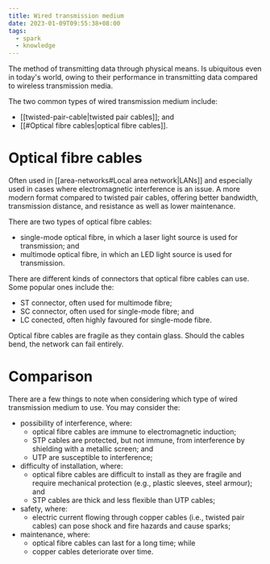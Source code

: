 ```yaml
---
title: Wired transmission medium
date: 2023-01-09T09:55:38+08:00
tags:
  - spark
  - knowledge
---
```


The method of transmitting data through physical means. Is ubiquitous even in today's world, owing to their performance in transmitting data compared to wireless transmission media. 

The two common types of wired transmission medium include:

- [[twisted-pair-cable|twisted pair cables]]; and
- [[#Optical fibre cables|optical fibre cables]].

# Optical fibre cables

Often used in [[area-networks#Local area network|LANs]] and especially used in cases where electromagnetic interference is an issue. A more modern format compared to twisted pair cables, offering better bandwidth, transmission distance, and resistance as well as lower maintenance.

There are two types of optical fibre cables:
- single-mode optical fibre, in which a laser light source is used for transmission; and
- multimode optical fibre, in which an LED light source is used for transmission.

There are different kinds of connectors that optical fibre cables can use. Some popular ones include the:
- ST connector, often used for multimode fibre;
- SC connector, often used for single-mode fibre; and
- LC conected, often highly favoured for single-mode fibre.

Optical fibre cables are fragile as they contain glass. Should the cables bend, the network can fail entirely.

# Comparison

There are a few things to note when considering which type of wired transmission medium to use. You may consider the:

- possibility of interference, where:
	- optical fibre cables are immune to electromagnetic induction;
	- STP cables are protected, but not immune, from interference by shielding with a metallic screen; and
	- UTP are susceptible to interference;
- difficulty of installation, where:
	- optical fibre cables are difficult to install as they are fragile and require mechanical protection (e.g., plastic sleeves, steel armour); and
	- STP cables are thick and less flexible than UTP cables;
- safety, where:
	- electric current flowing through copper cables (i.e., twisted pair cables) can pose shock and fire hazards and cause sparks;
- maintenance, where:
	- optical fibre cables can last for a long time; while
	- copper cables deteriorate over time.


